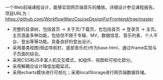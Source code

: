 一个Web前端课程设计，能够实现网页端音乐的播放。详细设计参见课程报告。
项目URL为：https://github.com/WorkflowWan/CourseDesignForFrontend/tree/master


- 完整的目录树，包括首页 -> 关于页/下载页，也包括首页 -> 登录页 -> 主页。主页涵盖多种功能，包括但不限于专辑、MV、数据信息、音乐列表、个人平台、登出等等功能。具备良好的登出设计。
- 采用基类视图(侧边导航栏、底部音乐栏)作为base.html，通过iframe实现与子页面的综合。
- 采用CSS和JS丰富人机交互模式，如组件、视图和可视化部分。
- 采用解耦合设计降低加载延迟。
- 采用echarts模块进行可视化；采用localStorage进行网页端数据存储。
